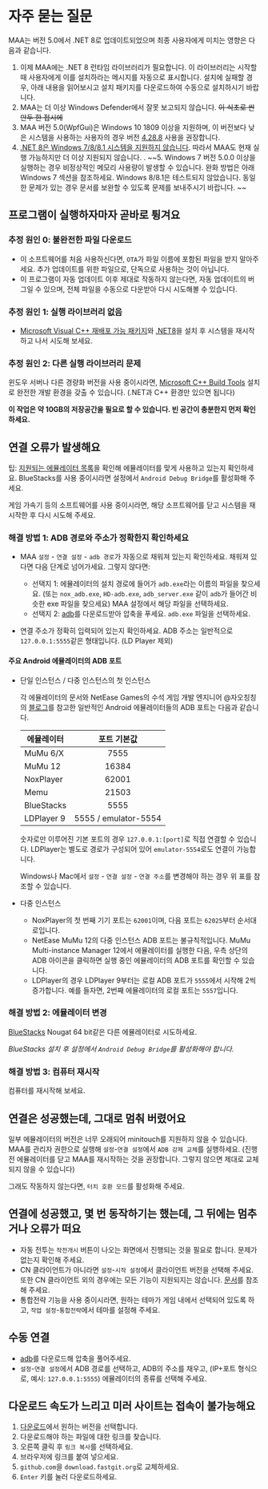 # 자주 묻는 질문

MAA는 버전 5.0에서 .NET 8로 업데이트되었으며 최종 사용자에게 미치는 영향은 다음과 같습니다.
1. 이제 MAA에는 .NET 8 런타임 라이브러리가 필요합니다. 이 라이브러리는 시작할 때 사용자에게 이를 설치하라는 메시지를 자동으로 표시합니다. 설치에 실패할 경우, 아래 내용을 읽어보시고 설치 패키지를 다운로드하여 수동으로 설치하시기 바랍니다.
2. MAA는 더 이상 Windows Defender에서 잘못 보고되지 않습니다. ~~이 식초로 싼 만두 한 접시에~~
3. MAA 버전 5.0(WpfGui)은 Windows 10 1809 이상을 지원하며, 이 버전보다 낮은 시스템을 사용하는 사용자의 경우 버전 [4.28.8](https://github.com/MaaAssistantArknights/MaaAssistantArknights/releases/tag/v4.28.8) 사용을 권장합니다.
4. [.NET 8은 Windows 7/8/8.1 시스템을 지원하지 않습니다](https://github.com/dotnet/core/issues/7556). 따라서 MAA도 현재 실행 가능하지만 더 이상 지원되지 않습니다. .
~~5. Windows 7 버전 5.0.0 이상을 실행하는 경우 비정상적인 메모리 사용량이 발생할 수 있습니다. 완화 방법은 아래 Windows 7 섹션을 참조하세요. Windows 8/8.1은 테스트되지 않았습니다. 동일한 문제가 있는 경우 문서를 보완할 수 있도록 문제를 보내주시기 바랍니다. ~~

## 프로그램이 실행하자마자 곧바로 튕겨요

### 추정 원인 0: 불완전한 파일 다운로드

- 이 소프트웨어를 처음 사용하신다면, `OTA`가 파일 이름에 포함된 파일을 받지 말아주세요. 추가 업데이트를 위한 파일으로, 단독으로 사용하는 것이 아닙니다.
- 이 프로그램이 자동 업데이트 이후 제대로 작동하지 않는다면, 자동 업데이트의 버그일 수 있으며, 전체 파일을 수동으로 다운받아 다시 시도해볼 수 있습니다.

### 추정 원인 1: 실행 라이브러리 없음

- [Microsoft Visual C++ 재배포 가능 패키지](https://learn.microsoft.com/ko-kr/cpp/windows/latest-supported-vc-redist?view=msvc-160#visual-studio-2015-2017-2019-and-2022)와 [.NET8](https://dotnet.microsoft.com/download/dotnet/thank-you/runtime-desktop-8.0.1-windows-x64-installer)을 설치 후 시스템을 재시작하고 나서 시도해 보세요.

### 추정 원인 2: 다른 실행 라이브러리 문제

윈도우 서버나 다른 경량화 버전을 사용 중이시라면, [Microsoft C++ Build Tools](https://visualstudio.microsoft.com/visual-cpp-build-tools/) 설치로 완전한 개발 환경을 갖출 수 있습니다. (.NET과 C++ 환경만 있으면 됩니다)

**이 작업은 약 10GB의 저장공간을 필요로 할 수 있습니다. 빈 공간이 충분한지 먼저 확인하세요.**

## 연결 오류가 발생해요

팁: [지원되는 에뮬레이터 목록](./1.3-에뮬레이터_지원.md)을 확인해 에뮬레이터를 맞게 사용하고 있는지 확인하세요. BlueStacks를 사용 중이시라면 설정에서 `Android Debug Bridge`를 활성화해 주세요.

게임 가속기 등의 소프트웨어를 사용 중이시라면, 해당 소프트웨어를 닫고 시스템을 재시작한 후 다시 시도해 주세요.

### 해결 방법 1: ADB 경로와 주소가 정확한지 확인하세요

- MAA `설정` - `연결 설정` - `adb 경로`가 자동으로 채워져 있는지 확인하세요. 채워져 있다면 다음 단계로 넘어가세요. 그렇지 않다면:

  - 선택지 1: 에뮬레이터의 설치 경로에 들어가 `adb.exe`라는 이름의 파일을 찾으세요. (또는 `nox_adb.exe`, `HD-adb.exe`, `adb_server.exe` 같이 `adb`가 들어간 비슷한 exe 파일을 찾으세요) MAA 설정에서 해당 파일을 선택하세요.
  - 선택지 2: [adb](https://dl.google.com/android/repository/platform-tools-latest-windows.zip)를 다운로드받아 압축을 푸세요. `adb.exe` 파일을 선택하세요.
- 연결 주소가 정확히 입력되어 있는지 확인하세요. ADB 주소는 일반적으로 `127.0.0.1:5555`같은 형태입니다. (LD Player 제외)

#### 주요 Android 에뮬레이터의 ADB 포트

- 단일 인스턴스 / 다중 인스턴스의 첫 인스턴스

  각 에뮬레이터의 문서와 NetEase Games의 수석 게임 개발 엔지니어 @자오칭칭의 [블로그](https://www.cnblogs.com/zhaoqingqing/p/15238464.html)를 참고한 일반적인 Android 에뮬레이터들의 ADB 포트는 다음과 같습니다.

    |에뮬레이터|포트 기본값|
    |-|:-:|
    |MuMu 6/X|7555|
    |MuMu 12|16384|
    |NoxPlayer|62001|
    |Memu|21503|
    |BlueStacks|5555|
    |LDPlayer 9|5555 / emulator-5554|

    숫자로만 이루어진 기본 포트의 경우 `127.0.0.1:[port]`로 직접 연결할 수 있습니다. LDPlayer는 별도로 경로가 구성되어 있어 `emulator-5554`로도 연결이 가능합니다.

    Windows나 Mac에서 `설정` - `연결 설정` - `연결 주소`를 변경해야 하는 경우 위 표를 참조할 수 있습니다.

- 다중 인스턴스

  - NoxPlayer의 첫 번째 기기 포트는 `62001`이며, 다음 포트는 `62025`부터 순서대로입니다.
  - NetEase MuMu 12의 다중 인스턴스 ADB 포트는 불규칙적입니다. MuMu Multi-instance Manager 12에서 에뮬레이터를 실행한 다음, 우측 상단의 ADB 아이콘을 클릭하면 실행 중인 에뮬레이터의 ADB 포트를 확인할 수 있습니다.
  - LDPlayer의 경우 LDPlayer 9부터는 로컬 ADB 포트가 `5555`에서 시작해 2씩 증가합니다. 예를 들자면, 2번째 에뮬레이터의 로컬 포트는 `5557`입니다.

### 해결 방법 2: 에뮬레이터 변경

[BlueStacks](https://www.bluestacks.com/download.html) Nougat 64 bit같은 다른 에뮬레이터로 시도하세요.

_BlueStacks 설치 후 설정에서 `Android Debug Bridge`를 활성화해야 합니다._

### 해결 방법 3: 컴퓨터 재시작

컴퓨터를 재시작해 보세요.

## 연결은 성공했는데, 그대로 멈춰 버렸어요

일부 에뮬레이터의 버전은 너무 오래되어 minitouch를 지원하지 않을 수 있습니다. MAA를 관리자 권한으로 실행해 `설정`-`연결 설정`에서 `ADB 강제 교체`를 실행하세요. (진행 전 에뮬레이터를 닫고 MAA를 재시작하는 것을 권장합니다. 그렇지 않으면 제대로 교체되지 않을 수 있습니다)

그래도 작동하지 않는다면, `터치 호환 모드`를 활성화해 주세요.

## 연결에 성공했고, 몇 번 동작하기는 했는데, 그 뒤에는 멈추거나 오류가 떠요

- 자동 전투는 `작전개시` 버튼이 나오는 화면에서 진행되는 것을 필요로 합니다. 문제가 없는지 확인해 주세요.
- CN 클라이언트가 아니라면 `설정`-`시작 설정`에서 클라이언트 버전을 선택해 주세요. 또한 CN 클라이언트 외의 경우에는 모든 기능이 지원되지는 않습니다. [문서](./readme.md#해외-서버-지원)를 참조해 주세요.
- 통합전략 기능을 사용 중이시라면, 원하는 테마가 게임 내에서 선택되어 있도록 하고, `작업 설정`-`통합전략`에서 테마를 설정해 주세요.

## 수동 연결

- [adb](https://dl.google.com/android/repository/platform-tools-latest-windows.zip)를 다운로드해 압축을 풀어주세요.
- `설정`-`연결 설정`에서 ADB 경로를 선택하고, ADB의 주소를 채우고, (IP+포트 형식으로, 예시: `127.0.0.1:5555`) 에뮬레이터의 종류를 선택해 주세요.

## 다운로드 속도가 느리고 미러 사이트는 접속이 불가능해요

1. [다운로드](./readme.md#다운로드)에서 원하는 버전을 선택합니다.
2. 다운로드해야 하는 파일에 대한 링크를 찾습니다.
3. 오른쪽 클릭 후 `링크 복사`를 선택하세요.
4. 브라우저에 링크를 붙여 넣으세요.
5. `github.com`을 `download.fastgit.org`로 교체하세요.
6. `Enter` 키를 눌러 다운로드하세요.
